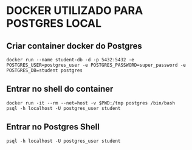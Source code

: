 # DOCKER UTILIZADO PARA POSTGRES LOCAL

## Criar container docker do Postgres

```shell script
docker run --name student-db -d -p 5432:5432 -e POSTGRES_USER=postgres_user -e POSTGRES_PASSWORD=super_password -e POSTGRES_DB=student postgres
```

## Entrar no shell do container
```shell script
docker run -it --rm --net=host -v $PWD:/tmp postgres /bin/bash
psql -h localhost -U postgres_user student
```

## Entrar no Postgres Shell
```shell script
psql -h localhost -U postgres_user student
```
